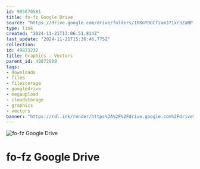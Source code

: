 ```yaml
---
id: 905670581
title: fo-fz Google Drive
source: "https://drive.google.com/drive/folders/1hKnYDGCfzamJ71xr3ZaNP-IvrTy9pivQ?usp=sharing"
type: link
created: "2024-11-21T13:06:51.814Z"
last_update: "2024-11-21T15:36:46.775Z"
collection:
id: 49873232
title: Graphics - Vectors
parent_id: 49872909
tags:
- downloads
- files
- filestorage
- googledrive
- megaupload
- cloudstorage
- graphics
- vectors
banner: "https://rdl.ink/render/https%3A%2F%2Fdrive.google.com%2Fdrive%2Ffolders%2F1hKnYDGCfzamJ71xr3ZaNP-IvrTy9pivQ%3Fusp%3Dsharing"
---
```


![fo-fz Google Drive](https://rdl.ink/render/https%3A%2F%2Fdrive.google.com%2Fdrive%2Ffolders%2F1hKnYDGCfzamJ71xr3ZaNP-IvrTy9pivQ%3Fusp%3Dsharing)

# fo-fz Google Drive


